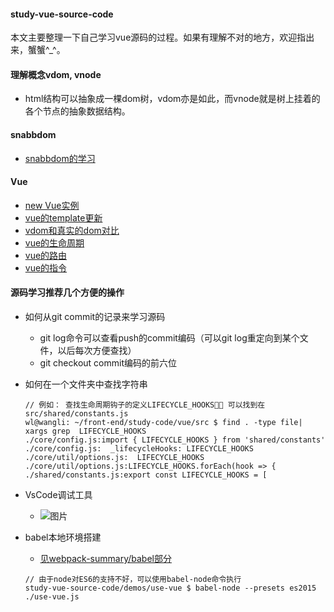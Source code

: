 #### study-vue-source-code
本文主要整理一下自己学习vue源码的过程。如果有理解不对的地方，欢迎指出来，蟹蟹^_^。
#### 理解概念vdom, vnode
* html结构可以抽象成一棵dom树，vdom亦是如此，而vnode就是树上挂着的各个节点的抽象数据结构。

#### snabbdom
* [snabbdom的学习](https://github.com/baoendemao/study-vue-source-code/tree/master/docs/snabbdom.md)

#### Vue
* [new Vue实例](https://github.com/baoendemao/study-vue-source-code/tree/master/docs/vue-instance.md)
* [vue的template更新](https://github.com/baoendemao/study-vue-source-code/tree/master/docs/vue-template-update.md)
* [vdom和真实的dom对比](https://github.com/baoendemao/study-vue-source-code/tree/master/docs/vr-dom-compare.md)
* [vue的生命周期](https://github.com/baoendemao/study-vue-source-code/tree/master/docs/vue-life-cycle.md)
* [vue的路由](https://github.com/baoendemao/study-vue-source-code/tree/master/docs/vue-router.md)
* [vue的指令](https://github.com/baoendemao/study-vue-source-code/tree/master/docs/vue-directive.md)

#### 源码学习推荐几个方便的操作
* 如何从git commit的记录来学习源码
    * git log命令可以查看push的commit编码（可以git log重定向到某个文件，以后每次方便查找）
    * git checkout commit编码的前六位
* 如何在一个文件夹中查找字符串

    ```
    // 例如： 查找生命周期钩子的定义LIFECYCLE_HOOKS， 可以找到在src/shared/constants.js
    wl@wangli: ~/front-end/study-code/vue/src $ find . -type file| xargs grep  LIFECYCLE_HOOKS
    ./core/config.js:import { LIFECYCLE_HOOKS } from 'shared/constants'
    ./core/config.js:  _lifecycleHooks: LIFECYCLE_HOOKS
    ./core/util/options.js:  LIFECYCLE_HOOKS
    ./core/util/options.js:LIFECYCLE_HOOKS.forEach(hook => {
    ./shared/constants.js:export const LIFECYCLE_HOOKS = [

    ```
* VsCode调试工具
    * ![图片](https://github.com/baoendemao/study-vue-source-code/tree/master/images/vscode-debug-vue.jpeg)
* babel本地环境搭建
    * [见webpack-summary/babel部分](https://github.com/baoendemao/webpack-summary/tree/master/docs/babel.md)
    ```
    // 由于node对ES6的支持不好，可以使用babel-node命令执行
    study-vue-source-code/demos/use-vue $ babel-node --presets es2015   ./use-vue.js
    ```
